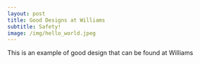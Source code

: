 ```yaml
---
layout: post
title: Good Designs at Williams
subtitle: Safety! 
image: /img/hello_world.jpeg
---
```


This is an example of good design that can be found at Williams
